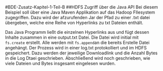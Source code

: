 #BDE-Zusatz-Kapitel-1-Teil-B
##HDFS Zugriff über die Java API
Bei diesem Beispiel soll über eine Java Maven Applikation auf das Hadoop FIlesystem zugegriffen. Dazu wird der afzurufenden Jar der Pfad zu einer .txt datei übergeben, welche eine Reihe von Hyperlinks zu txt Dateien enthält. 

Das Java Programm ließt die einzelnen Hyperlinks aus und fügt dessen Inhalte zusammen in eine output.txt Datei.
Die Datei wird initial mit ```fs.create``` erstellt. Alle werden mit ```fs.append```an die bereits Erstelle Datei angehängt.
Der Prozess wird in einer log.txt protokolliert und im HDFS gespeichert. Dazu werden der jeweilige Downloadlink und die Anzahl Bytes in die Log Dtaei geschrieben. Abschließend wird noch geschrieben, wie viele Dateien und Bytes insgesamt eingelesen wurden.
